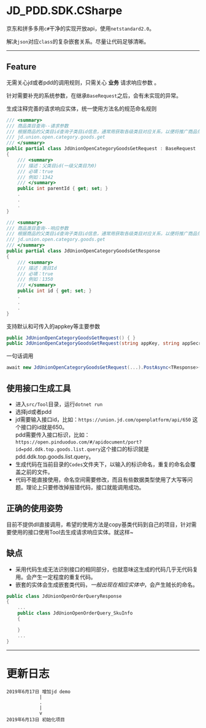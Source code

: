 # JD_PDD.SDK.CSharpe

京东和拼多多用`c#`干净的实现开放api，使用`netstandard2.0`。

解决`json`对应`class`的复杂嵌套关系。尽量让代码足够清晰。

---
## Feature
无需关心jd或者pdd的调用规则，只需关心 **业务** 请求响应参数 。

针对需要补充的系统参数，在继承`BaseRequest`之后，会有未实现的异常。

生成注释完善的请求响应实体，统一使用方法名的规范命名规则
```c#
/// <summary>
/// 商品类目查询--请求参数
/// 根据商品的父类目id查询子类目id信息，通常用获取各级类目对应关系，以便将推广商品归类。业务参数parentId、grade都输入0可查询所有一级类目ID，之后再用其作为parentId查询其子类目。
/// jd.union.open.category.goods.get
/// </summary>
public partial class JdUnionOpenCategoryGoodsGetRequest : BaseRequest
{
    /// <summary>
    /// 描述：父类目id(一级父类目为0)
    /// 必填：true
    /// 例如：1342
    /// </summary>
    public int parentId { get; set; }
    .
    .
    .
}

/// <summary>
/// 商品类目查询--响应参数
/// 根据商品的父类目id查询子类目id信息，通常用获取各级类目对应关系，以便将推广商品归类。业务参数parentId、grade都输入0可查询所有一级类目ID，之后再用其作为parentId查询其子类目。
/// jd.union.open.category.goods.get
/// </summary>
public partial class JdUnionOpenCategoryGoodsGetResponse
{
    /// <summary>
    /// 描述：类目Id
    /// 必填：true
    /// 例如：1350
    /// </summary>
    public int id { get; set; }
    .
    .
    .
}
```
支持默认和可传入的appkey等主要参数
```c#
public JdUnionOpenCategoryGoodsGetRequest() { }
public JdUnionOpenCategoryGoodsGetRequest(string appKey, string appSecret, string accessToken = null) : base(appKey, appSecret, accessToken) { }
```

一句话调用
```c#
await new JdUnionOpenCategoryGoodsGetRequest(...).PostAsync<TResponse>();
```

## 使用接口生成工具
- 进入`src/Tool`目录，运行`dotnet run`
- 选择jd或者pdd
- jd需要输入接口id，比如：`https://union.jd.com/openplatform/api/650` 这个接口的id就是650。  
pdd需要传入接口标识，比如：`https://open.pinduoduo.com/#/apidocument/port?id=pdd.ddk.top.goods.list.query`这个接口的标识就是pdd.ddk.top.goods.list.query。
- 生成代码在当前目录的`Codes`文件夹下，以输入的标识命名，重复的命名会覆盖之前的文件。
- 代码不能直接使用，命名空间需要修改，而且有些数据类型使用了大写等问题。理论上只要修改掉报错代码，接口就能调用成功。

## 正确的使用姿势
目前不提供dll直接调用，希望的使用方法是copy基类代码到自己的项目，针对需要使用的接口使用Tool去生成请求响应实体。就这样~  


## 缺点
- 采用代码生成无法识别接口的相同部分，也就意味这生成的代码几乎无代码复用。会产生一定程度的重复代码。
- 嵌套的实体会生成嵌套类代码，*一般出现在相应实体中*，会产生贼长的命名。
```c#
public class JdUnionOpenOrderQueryResponse
{
    ...
    public class JdUnionOpenOrderQuery_SkuInfo
    {

    }
    ...
}
```
---
# 更新日志
```
2019年6月17日 增加jd demo
            |
            .
            |
            v
2019年6月13日 初始化项目
```